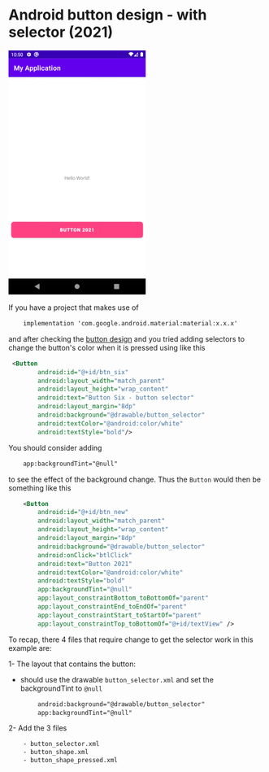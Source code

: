 # Android button design - with selector (2021)

![Buttons](display/button.gif)

If you have a project that makes use of

```xml
    implementation 'com.google.android.material:material:x.x.x'
```

and after checking the [button design](https://github.com/dragona/android-intro/blob/master/03_Button_Design/readme.md) and you tried
adding selectors to change the button's color when it is pressed using like this

```xml
 <Button
        android:id="@+id/btn_six"
        android:layout_width="match_parent"
        android:layout_height="wrap_content"
        android:text="Button Six - button selector"
        android:layout_margin="8dp"
        android:background="@drawable/button_selector"
        android:textColor="@android:color/white"
        android:textStyle="bold"/>
```

You should consider adding

```xml
    app:backgroundTint="@null"
```

to see the effect of the background change. Thus the ```Button``` would then be something like this

```xml
    <Button
        android:id="@+id/btn_new"
        android:layout_width="match_parent"
        android:layout_height="wrap_content"
        android:layout_margin="8dp"
        android:background="@drawable/button_selector"
        android:onClick="btlClick"
        android:text="Button 2021"
        android:textColor="@android:color/white"
        android:textStyle="bold"
        app:backgroundTint="@null"
        app:layout_constraintBottom_toBottomOf="parent"
        app:layout_constraintEnd_toEndOf="parent"
        app:layout_constraintStart_toStartOf="parent"
        app:layout_constraintTop_toBottomOf="@+id/textView" />
```

To recap, there 4 files that require change to get the selector work in this example are:

1- The layout that contains the button:
 - should use the drawable ```button_selector.xml``` and set the backgroundTint to ```@null```
```xml
        android:background="@drawable/button_selector"
        app:backgroundTint="@null"
```

2- Add the 3 files
```
    - button_selector.xml
    - button_shape.xml
    - button_shape_pressed.xml
```



